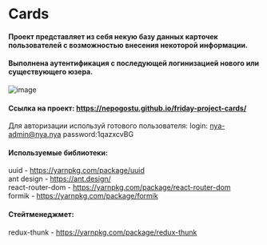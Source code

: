 # Cards

#### Проект представляет из себя некую базу данных карточек пользователей с возможностью внесения некоторой информации.   
#### Выполнена аутентификация с последующей логинизацией нового или существующего юзера.  

![image](https://drive.google.com/file/d/16o5unEzrCJSHCn9fPlfA0eYcvPwEF9fl/view?usp=sharing)

#### Ссылка на проект: https://nepogostu.github.io/friday-project-cards/

Для авторизации используй готового пользователя:
login: nya-admin@nya.nya
password:1qazxcvBG

#### Используемые библиотеки:  
uuid             - https://yarnpkg.com/package/uuid  
ant design      - https://ant.design/  
react-router-dom - https://yarnpkg.com/package/react-router-dom  
formik           - https://yarnpkg.com/package/formik    


#### Стейтменеджмет:   
redux-thunk      - https://yarnpkg.com/package/redux-thunk
